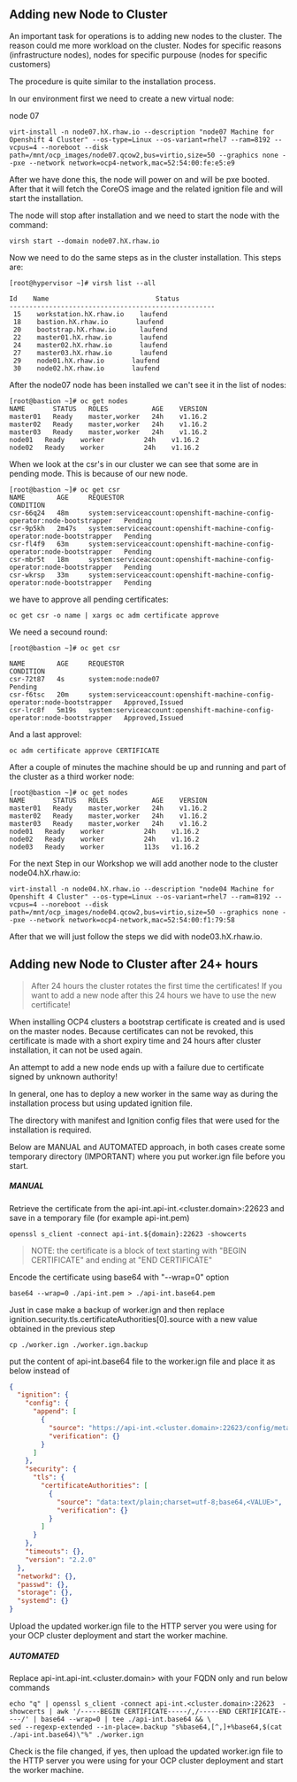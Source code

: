 ## Adding new Node to Cluster

An important task for operations is to adding new nodes to the cluster. The reason could me more workload on the cluster. Nodes for specific reasons (infrastructure nodes), nodes for specific purpouse (nodes for specific customers)

The procedure is quite similar to the installation process.

In our environment first we need to create a new virtual node:

node 07

```
virt-install -n node07.hX.rhaw.io --description "node07 Machine for Openshift 4 Cluster" --os-type=Linux --os-variant=rhel7 --ram=8192 --vcpus=4 --noreboot --disk path=/mnt/ocp_images/node07.qcow2,bus=virtio,size=50 --graphics none --pxe --network network=ocp4-network,mac=52:54:00:fe:e5:e9
```

After we have done this, the node will power on and will be pxe booted. After that it will fetch the CoreOS image and the related ignition file and will start the installation.

The node will stop after installation and we need to start the node with the command:

```
virsh start --domain node07.hX.rhaw.io
```

Now we need to do the same steps as in the cluster installation. This steps are:

```
[root@hypervisor ~]# virsh list --all
```

```
Id    Name                           Status
----------------------------------------------------
 15    workstation.hX.rhaw.io    laufend
 18    bastion.hX.rhaw.io       laufend
 20    bootstrap.hX.rhaw.io      laufend
 22    master01.hX.rhaw.io       laufend
 24    master02.hX.rhaw.io       laufend
 27    master03.hX.rhaw.io       laufend
 29    node01.hX.rhaw.io       laufend
 30    node02.hX.rhaw.io       laufend
```

After the node07 node has been installed we can't see it in the list of nodes:

```
[root@bastion ~]# oc get nodes
NAME       STATUS   ROLES           AGE    VERSION
master01   Ready    master,worker   24h    v1.16.2
master02   Ready    master,worker   24h    v1.16.2
master03   Ready    master,worker   24h    v1.16.2
node01   Ready    worker          24h    v1.16.2
node02   Ready    worker          24h    v1.16.2
```

When we look at the csr's in our cluster we can see that some are in pending mode. This is because of our new node. 

```
[root@bastion ~]# oc get csr
NAME        AGE     REQUESTOR                                                                   CONDITION
csr-66q24   48m     system:serviceaccount:openshift-machine-config-operator:node-bootstrapper   Pending
csr-9p5kh   2m47s   system:serviceaccount:openshift-machine-config-operator:node-bootstrapper   Pending
csr-fl4f9   63m     system:serviceaccount:openshift-machine-config-operator:node-bootstrapper   Pending
csr-mbr5t   18m     system:serviceaccount:openshift-machine-config-operator:node-bootstrapper   Pending
csr-wkrsp   33m     system:serviceaccount:openshift-machine-config-operator:node-bootstrapper   Pending
```

we have to approve all pending certificates:

```
oc get csr -o name | xargs oc adm certificate approve
```

We need a secound round:

```
[root@bastion ~]# oc get csr
```

```
NAME        AGE     REQUESTOR                                                                   CONDITION
csr-72t87   4s      system:node:node07                                                        Pending
csr-f6tsc   20m     system:serviceaccount:openshift-machine-config-operator:node-bootstrapper   Approved,Issued
csr-lrc8f   5m19s   system:serviceaccount:openshift-machine-config-operator:node-bootstrapper   Approved,Issued
```

And a last approvel:

```
oc adm certificate approve CERTIFICATE
```

After a couple of minutes the machine should be up and running and part of the cluster as a third worker node:

```
[root@bastion ~]# oc get nodes
NAME       STATUS   ROLES           AGE    VERSION
master01   Ready    master,worker   24h    v1.16.2
master02   Ready    master,worker   24h    v1.16.2
master03   Ready    master,worker   24h    v1.16.2
node01   Ready    worker          24h    v1.16.2
node02   Ready    worker          24h    v1.16.2
node03   Ready    worker          113s   v1.16.2
```

For the next Step in our Workshop we will add another node to the cluster node04.hX.rhaw.io:

```
virt-install -n node04.hX.rhaw.io --description "node04 Machine for Openshift 4 Cluster" --os-type=Linux --os-variant=rhel7 --ram=8192 --vcpus=4 --noreboot --disk path=/mnt/ocp_images/node04.qcow2,bus=virtio,size=50 --graphics none --pxe --network network=ocp4-network,mac=52:54:00:f1:79:58
```

After that we will just follow the steps we did with node03.hX.rhaw.io.

## Adding new Node to Cluster after 24+ hours

> After 24 hours the cluster rotates the first time the certificates! If you want to add a new node after this 24 hours we have to use the new certificate!

When installing OCP4 clusters a bootstrap certificate is created and is used on the master nodes.
Because certificates can not be revoked, this certificate is made with a short expiry time and 24 hours after cluster installation, it can not be used again.

An attempt to add a new node ends up with a failure due to certificate signed by unknown authority!

In general, one has to deploy a new worker in the same way as during the installation process but using updated ignition file.

The directory with manifest and Ignition config files that were used for the installation is required.

Below are MANUAL and AUTOMATED approach, in both cases create some temporary directory (IMPORTANT) where you put worker.ign file before you start.

##### MANUAL

Retrieve the certificate from the api-int.api-int.<cluster.domain>:22623 and save in a temporary file (for example api-int.pem)

```
openssl s_client -connect api-int.${domain}:22623 -showcerts
```

> NOTE: the certificate is a block of text starting with "BEGIN CERTIFICATE" and ending at "END CERTIFICATE"

Encode the certificate using base64 with "--wrap=0" option

```
base64 --wrap=0 ./api-int.pem > ./api-int.base64.pem
```

Just in case make a backup of worker.ign and then replace ignition.security.tls.certificateAuthorities[0].source with a new value obtained in the previous step

```
cp ./worker.ign ./worker.ign.backup
```

put the content of api-int.base64 file to the worker.ign file and place it as below instead of <VALUE>

```json
{
  "ignition": {
    "config": {
      "append": [
        {
          "source": "https://api-int.<cluster.domain>:22623/config/metal-worker",
          "verification": {}
        }
      ]
    },
    "security": {
      "tls": {
        "certificateAuthorities": [
          {
            "source": "data:text/plain;charset=utf-8;base64,<VALUE>",
            "verification": {}
          }
        ]
      }
    },
    "timeouts": {},
    "version": "2.2.0"
  },
  "networkd": {},
  "passwd": {},
  "storage": {},
  "systemd": {}
}
```

Upload the updated worker.ign file to the HTTP server you were using for your OCP cluster deployment and start the worker machine.

##### AUTOMATED

Replace api-int.api-int.<cluster.domain> with your FQDN only and run below commands

```
echo "q" | openssl s_client -connect api-int.<cluster.domain>:22623  -showcerts | awk '/-----BEGIN CERTIFICATE-----/,/-----END CERTIFICATE-----/' | base64 --wrap=0 | tee ./api-int.base64 && \
sed --regexp-extended --in-place=.backup "s%base64,[^,]+%base64,$(cat ./api-int.base64)\"%" ./worker.ign
```

Check is the file changed, if yes, then upload the updated worker.ign file to the HTTP server you were using for your OCP cluster deployment and start the worker machine.

